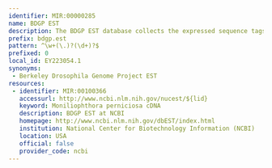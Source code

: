 ```yaml
---
identifier: MIR:00000285
name: BDGP EST
description: The BDGP EST database collects the expressed sequence tags (ESTs) derived from a variety of tissues and developmental stages for Drosophila melanogaster. All BDGP ESTs are available at dbEST (NCBI).
prefix: bdgp.est
pattern: ^\w+(\.)?(\d+)?$
prefixed: 0
local_id: EY223054.1
synonyms:
 - Berkeley Drosophila Genome Project EST
resources:
 - identifier: MIR:00100366
   accessurl: http://www.ncbi.nlm.nih.gov/nucest/${lid}
   keyword: Moniliophthora perniciosa cDNA
   description: BDGP EST at NCBI
   homepage: http://www.ncbi.nlm.nih.gov/dbEST/index.html
   institution: National Center for Biotechnology Information (NCBI)
   location: USA
   official: false
   provider_code: ncbi
---
```

